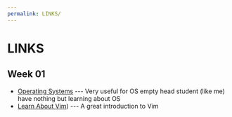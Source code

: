 ```yaml
---
permalink: LINKS/
---
```

# LINKS

## Week 01
* [Operating Systems](https://os.vlsm.org/) ---
  Very useful for OS empty head student (like me) have nothing but learning about OS
* [Learn About Vim](https://www.youtube.com/watch?v=RZ4p-saaQkc)) --- A great introduction to Vim

